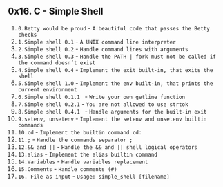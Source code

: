 ## 0x16. C - Simple Shell
1. `0.Betty would be proud` - `A beautiful code that passes the Betty checks`
2. `1.Simple shell 0.1` - `A UNIX command line interpreter`
3. `2.Simple shell 0.2` - `Handle command lines with arguments`
4. `3.Simple shell 0.3` - `Handle the PATH | fork must not be called if the command doesn’t exist`
5. `4.Simple shell 0.4` - `Implement the exit built-in, that exits the shell`
6. `5.Simple shell 1.0` - `Implement the env built-in, that prints the current environment`
7. `6.Simple shell 0.1.1 ` - `Write your own getline function`
8. `7.Simple shell 0.2.1` - `You are not allowed to use strtok`
9. `8.Simple shell 0.4.1 ` - `Handle arguments for the built-in exit`
10. `9.setenv, unsetenv` - `Implement the setenv and unsetenv builtin commands`
11. `10.cd` - `Implement the builtin command cd:`
12. `11.;` - `Handle the commands separator ;`
13. `12.&& and ||` - `Handle the && and || shell logical operators`
14. `13.alias` - `Implement the alias builtin command`
15. `14.Variables` - `Handle variables replacement`
16. `15.Comments` - `Handle comments (#)`
17. `16. File as input` - `Usage: simple_shell [filename]`
